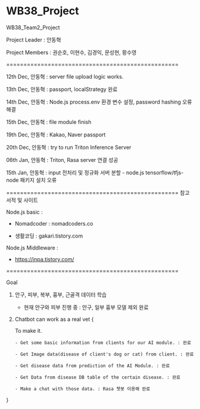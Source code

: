 # WB38_Project

WB38_Team2_Project

Project Leader : 안동혁

Project Members : 권순호, 이현수, 김경익, 문성현, 황수영

==================================================

12th Dec, 안동혁 : server file upload logic works.

13th Dec, 안동혁 : passport, localStrategy 완료

14th Dec, 안동혁 : Node.js process.env 환경 변수 설정, password hashing 오류 해결

15th Dec, 안동혁 : file module finish

19th Dec, 안동혁 : Kakao, Naver passport

20th Dec, 안동혁 : try to run Triton Inference Server

06th Jan, 안동혁 : Triton, Rasa server 연결 성공

15th Jan, 안동혁 : input 전처리 및 정규화 서버 분할 - node.js tensorflow/tfjs-node 패키지 설치 오류

==================================================
참고 서적 및 사이트

Node.js basic :

- Nomadcoder : nomadcoders.co

- 생활코딩 : gakari.tistory.com

Node.js Middleware :

- https://inpa.tistory.com/

==================================================

Goal

1.  안구, 피부, 복부, 흉부, 근골격 데이터 학습

    - 현재 안구와 피부 진행 중 : 안구, 일부 흉부 모델 제외 완료

2.  Chatbot can work as a real vet {

    To make it.

        - Get some basic information from clients for our AI module. : 완료

        - Get Image data(disease of client's dog or cat) from client. : 완료

        - Get disease data from prediction of the AI Module. : 완료

        - Get Data from disease DB table of the certain disease. : 완료

        - Make a chat with those data. : Rasa 챗봇 이용해 완료

}
